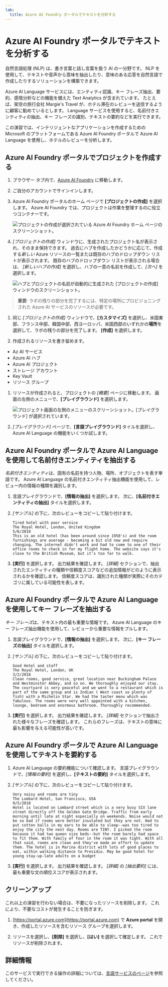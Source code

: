 ```yaml
---
lab:
  title: Azure AI Foundry ポータルでテキストを分析する
---
```


# Azure AI Foundry ポータルでテキストを分析する

自然言語処理 (NLP) は、書き言葉と話し言葉を扱う AI の一分野です。 NLP を使用して、テキストや音声から意味を抽出したり、意味のある応答を自然言語で作成したりするソリューションを構築できます。

Azure AI Language サービスには、エンティティ認識、キー フレーズ抽出、要約、感情分析などの機能を備えた Text Analytics が含まれています。 たとえば、架空の旅行会社 Margie's Travel が、ホテル滞在のレビューを送信するように顧客に勧めているとします。 Language サービスを使用すると、名前付きエンティティの抽出、キー フレーズの識別、テキストの要約などを実行できます。

この演習では、インテリジェントなアプリケーションを作成するための Microsoft のプラットフォームである Azure AI Foundry ポータルで Azure AI Language を使用し、ホテルのレビューを分析します。 

## Azure AI Foundry ポータルでプロジェクトを作成する

1. ブラウザー タブ内で、[Azure AI Foundry](https://ai.azure.com?azure-portal=true) に移動します。

1. ご自分のアカウントでサインインします。 

1. Azure AI Foundry ポータルのホーム ページで **[プロジェクトの作成]** を選択します。 Azure AI Foundry では、プロジェクトは作業を整理するのに役立つコンテナーです。  

    ![プロジェクトの作成が選択されている Azure AI Foundry ホーム ページのスクリーンショット。](./media/azure-ai-foundry-home-page.png)

1. *[プロジェクトの作成]* ウィンドウに、生成されたプロジェクト名が表示され、そのまま保持できます。 過去にハブを作成したかどうかに応じて、作成する*新しい* Azure リソースの一覧または既存のハブのドロップダウン リストが表示されます。 既存のハブのドロップダウン リストが表示される場合は、 *[新しいハブの作成]* を選択し、ハブの一意の名前を作成して、*[次へ]* を選択します。  
 
    ![ハブとプロジェクトの名前が自動的に生成された [プロジェクトの作成] ウィンドウのスクリーンショット。](./media/azure-ai-foundry-create-project.png)

> **重要**: ラボの残りの部分を完了するには、特定の場所にプロビジョニングされた Azure AI サービスのリソースが必要です。

1. 同じ *[プロジェクトの作成]* ウィンドウで、**[カスタマイズ]** を選択し、米国東部、フランス中部、韓国中部、西ヨーロッパ、米国西部のいずれかの**場所**を選択して、ラボの残りの部分を完了します。 **[作成]** を選択します。 

1. 作成されるリソースを書き留めます。 
- Az AI サービス
- Azure AI ハブ
- Azure AI プロジェクト
- ストレージ アカウント
- Key Vault
- リソース グループ  
 
1. リソースが作成されると、プロジェクトの *[概要]* ページに移動します。 画面の左側のメニューで、**[プレイグラウンド]** を選択します。
 
    ![プロジェクト画面の左側のメニューのスクリーンショット。[プレイグラウンド] が選択されています。](./media/azure-ai-foundry-playgrounds.png)  

1. *[プレイグラウンド]* ページで、**[言語プレイグラウンド]** タイルを選択し、Azure AI Language の機能をいくつか試します。

## Azure AI Foundry ポータルで Azure AI Language を使用して名前付きエンティティを抽出する

*名前付きエンティティ*は、固有の名前を持つ人物、場所、オブジェクトを表す単語です。 Azure AI Language の名前付きエンティティ抽出機能を使用して、レビュー内の情報の種類を識別します。

1. 言語プレイグラウンドで、**[情報の抽出]** を選択します。 次に、**[名前付きエンティティの抽出]** タイルを選択します。 

1. *[サンプル]* の下に、次のレビューをコピーして貼り付けます。

    ```
    Tired hotel with poor service
    The Royal Hotel, London, United Kingdom
    5/6/2018
    This is an old hotel (has been around since 1950's) and the room furnishings are average - becoming a bit old now and require changing. The internet didn't work and had to come to one of their office rooms to check in for my flight home. The website says it's close to the British Museum, but it's too far to walk.
    ```

1. **[実行]** を選択します。 出力結果を確認します。 *[詳細]* セクションで、抽出されたエンティティの種類や信頼度スコアなどの追加情報がどのように表示されるかを確認します。 信頼度スコアは、識別された種類が実際にそのカテゴリに属している可能性を表します。

## Azure AI Foundry ポータルで Azure AI Language を使用してキー フレーズを抽出する

*キー フレーズ*は、テキスト内の最も重要な情報です。 Azure AI Language のキー フレーズ抽出機能を使用して、レビューから重要な情報をプルします。

1. 言語プレイグラウンドで、**[情報の抽出]** を選択します。 次に、**[キー フレーズの抽出]** タイルを選択します。 

1. *[サンプル]* の下に、次のレビューをコピーして貼り付けます。

    ```
    Good Hotel and staff
    The Royal Hotel, London, UK
    3/2/2018
    Clean rooms, good service, great location near Buckingham Palace and Westminster Abbey, and so on. We thoroughly enjoyed our stay. The courtyard is very peaceful and we went to a restaurant which is part of the same group and is Indian ( West coast so plenty of fish) with a Michelin Star. We had the taster menu which was fabulous. The rooms were very well appointed with a kitchen, lounge, bedroom and enormous bathroom. Thoroughly recommended.
    ```

1. **[実行]** を選択します。 出力結果を確認します。 *[詳細]* セクションで抽出された様々なフレーズを確認します。 これらのフレーズは、テキストの意味に最も影響を与える可能性が高いです。

## Azure AI Foundry ポータルで Azure AI Language を使用してテキストを要約する
 
1. Azure AI Language の要約機能について確認します。 言語プレイグラウンドで、*[情報の要約]* を選択し、**[テキストの要約]** タイルを選択します。

1. *[サンプル]* の下に、次のレビューをコピーして貼り付けます。
    
    ```
    Very noisy and rooms are tiny
    The Lombard Hotel, San Francisco, USA
    9/5/2018
    Hotel is located on Lombard street which is a very busy SIX lane street directly off the Golden Gate Bridge. Traffic from early morning until late at night especially on weekends. Noise would not be so bad if rooms were better insulated but they are not. Had to put cotton balls in my ears to be able to sleep--was too tired to enjoy the city the next day. Rooms are TINY. I picked the room because it had two queen size beds--but the room barely had space to fit them. With family of four in the room it was tight. With all that said, rooms are clean and they've made an effort to update them. The hotel is in Marina district with lots of good places to eat, within walking distance to Presidio. May be good hotel for young stay-up-late adults on a budget
    ```

1. **[実行]** を選択します。 出力結果を確認します。 *[詳細]* の *[抽出要約]* には、最も重要な文の順位スコアが表示されます。   

## クリーンアップ

これ以上の演習を行わない場合は、不要になったリソースを削除します。 これにより、不要なコストが発生することを防ぎます。

1. [https://portal.azure.com](https://portal.azure.com) で **Azure portal** を開き、作成したリソースを含むリソース グループを選択します。

1. リソースを選択し、**[削除]** を選択し、**[はい]** を選択して確定します。 これでリソースが削除されます。

## 詳細情報

このサービスで実行できる操作の詳細については、[言語サービスのページ](https://learn.microsoft.com/azure/ai-services/language-service/overview)を参照してください。
